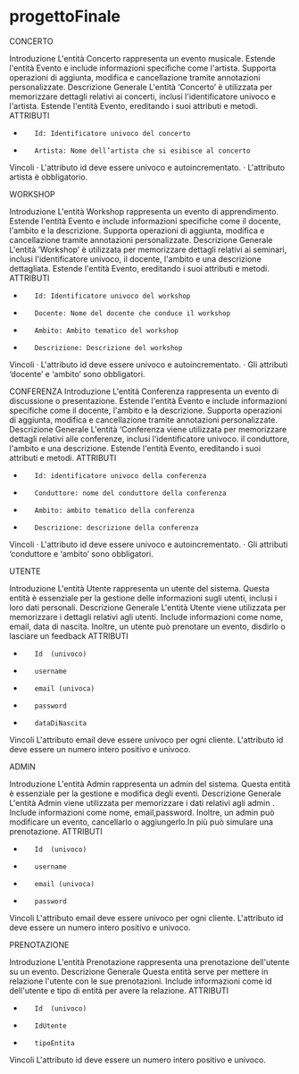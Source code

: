 # progettoFinale


CONCERTO

Introduzione
L'entità Concerto rappresenta un evento musicale. Estende l'entità Evento e include informazioni specifiche come l'artista. Supporta operazioni di aggiunta, modifica e cancellazione tramite annotazioni personalizzate.
Descrizione Generale
L'entità ‘Concerto’ è utilizzata per memorizzare dettagli relativi ai concerti, inclusi l'identificatore univoco e l'artista. Estende l'entità Evento, ereditando i suoi attributi e metodi.
ATTRIBUTI
-        Id: Identificatore univoco del concerto
-        Artista: Nome dell’artista che si esibisce al concerto

Vincoli
·       L'attributo id deve essere univoco e autoincrementato.
·       L'attributo artista è obbligatorio.
 
   
WORKSHOP

Introduzione
L'entità Workshop rappresenta un evento di apprendimento. Estende l'entità Evento e include informazioni specifiche come il docente, l'ambito e la descrizione. Supporta operazioni di aggiunta, modifica e cancellazione tramite annotazioni personalizzate.
Descrizione Generale
L'entità ‘Workshop’ è utilizzata per memorizzare dettagli relativi ai seminari, inclusi l'identificatore univoco, il docente, l'ambito e una descrizione dettagliata. Estende l'entità Evento, ereditando i suoi attributi e metodi.
ATTRIBUTI
-        Id: Identificatore univoco del workshop
-        Docente: Nome del docente che conduce il workshop
-        Ambito: Ambito tematico del workshop
-        Descrizione: Descrizione del workshop

Vincoli
·       L'attributo id deve essere univoco e autoincrementato.
·       Gli attributi ‘docente’ e ‘ambito’ sono obbligatori.
 
 
 



CONFERENZA
Introduzione
L'entità Conferenza rappresenta un evento di discussione o presentazione. Estende l'entità Evento e include informazioni specifiche come il docente, l'ambito e la descrizione. Supporta operazioni di aggiunta, modifica e cancellazione tramite annotazioni personalizzate.
Descrizione Generale
L'entità ‘Conferenza viene utilizzata per memorizzare dettagli relativi alle conferenze, inclusi l'identificatore univoco. il conduttore, l'ambito e una descrizione. Estende l'entità Evento, ereditando i suoi attributi e metodi.
ATTRIBUTI
-        Id: identificatore univoco della conferenza
-        Conduttore: nome del conduttore della conferenza
-        Ambito: ambito tematico della conferenza
-        Descrizione: descrizione della conferenza

Vincoli
·       L'attributo id deve essere univoco e autoincrementato.
·       Gli attributi ‘conduttore e ‘ambito’ sono obbligatori.


UTENTE
 
Introduzione
L'entità Utente rappresenta un utente del sistema. Questa entità è essenziale per la gestione delle informazioni sugli utenti, inclusi i loro dati personali.
Descrizione Generale
L'entità Utente viene utilizzata per memorizzare i dettagli relativi agli utenti. Include informazioni come nome, email, data di nascita. Inoltre, un utente può prenotare un evento, disdirlo o lasciare un feedback
ATTRIBUTI
-        Id  (univoco)
-        username
-        email (univoca)
-        password
-        dataDiNascita

Vincoli
L'attributo email deve essere univoco per ogni cliente.
L'attributo id deve essere un numero intero positivo e univoco.

 
ADMIN
 
Introduzione
L'entità Admin rappresenta un admin del sistema. Questa entità è essenziale per la gestione e modifica degli eventi.
Descrizione Generale
L'entità Admin viene utilizzata per memorizzare i dati relativi agli admin . Include informazioni come nome, email,password. Inoltre, un admin può modificare un evento, cancellarlo o aggiungerlo.In più può simulare una prenotazione.
ATTRIBUTI
-        Id  (univoco)
-        username
-        email (univoca)
-        password

Vincoli
L'attributo email deve essere univoco per ogni cliente.
L'attributo id deve essere un numero intero positivo e univoco.

PRENOTAZIONE

Introduzione
L'entità Prenotazione rappresenta una prenotazione dell'utente su un evento. 
Descrizione Generale
Questa entità serve per mettere in relazione l'utente con le sue prenotazioni. Include informazioni come id dell'utente e tipo di entità per avere la relazione.
ATTRIBUTI
-        Id  (univoco)
-        IdUtente
-        tipoEntita
         

Vincoli
L'attributo id deve essere un numero intero positivo e univoco.



